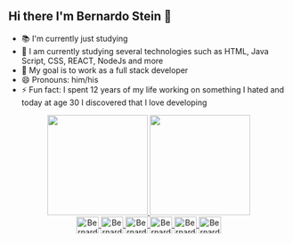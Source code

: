 ## Hi there I'm Bernardo Stein 👋

- 📚 I'm currently just studying
- 🌱 I am currently studying several technologies such as HTML, Java Script, CSS, REACT, NodeJs and more
- 🎯 My goal is to work as a full stack developer
- 😄 Pronouns: him/his
- ⚡ Fun fact: I spent 12 years of my life working on something I hated and today at age 30 I discovered that I love developing

<div align="center">
  <a href="https://github.com/CodeBernardo">
  <img height="180em" src="https://github-readme-stats.vercel.app/api?username=CodeBernardo&show_icons=true&theme=dracula&include_all_commits=true&count_private=true"/>
  <img height="180em" max-width="180em" src="https://github-readme-stats.vercel.app/api/top-langs/?username=CodeBernardo&layout=compact&langs_count=7&theme=dracula"/>
</div>

<div style="display: inline_block" align="center"<br>
<img align="center" alt="Bernardo-html" height="30" width="40" src="https://cdn.jsdelivr.net/gh/devicons/devicon/icons/html5/html5-original.svg" />
<img align="center" alt="Bernardo-css" height="30" width="40" src="https://cdn.jsdelivr.net/gh/devicons/devicon/icons/css3/css3-original.svg" />
<img align="center" alt="Bernardo-js" height="30" width="40" src="https://cdn.jsdelivr.net/gh/devicons/devicon/icons/javascript/javascript-original.svg" />
<img align="center" alt="Bernardo-react" height="30" width="40" src="https://cdn.jsdelivr.net/gh/devicons/devicon/icons/react/react-original.svg" />
<img align="center" alt="Bernardo-TS" height="30" width="40" src="https://cdn.jsdelivr.net/gh/devicons/devicon/icons/typescript/typescript-original.svg" />
<img img align="center" alt="Bernardo-node" height="30" width="40" src="https://cdn.jsdelivr.net/gh/devicons/devicon/icons/nodejs/nodejs-original.svg" />
</div>

